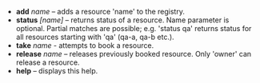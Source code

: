 * **add** *name* – adds a resource 'name' to the registry.
* **status** *[name]* – returns status of a resource. Name parameter is optional. Partial matches are possible; e.g. 'status qa' returns status for all resources starting with 'qa' (qa-a, qa-b etc.).
* **take** *name* - attempts to book a resource.
* **release** *name* – releases previously booked resource. Only 'owner' can release a resource.
* **help** – displays this help.
